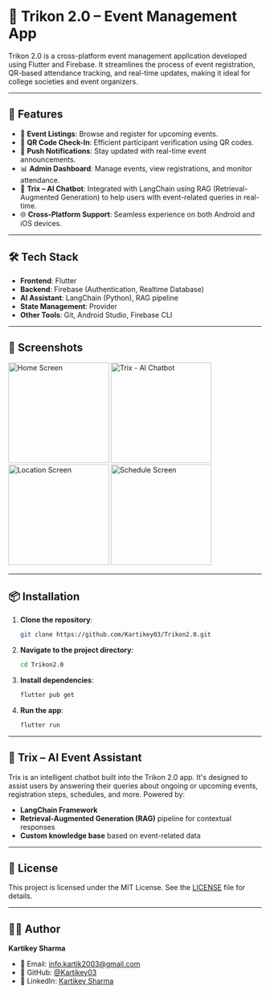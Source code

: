 
# 🎉 Trikon 2.0 – Event Management App

Trikon 2.0 is a cross-platform event management application developed using Flutter and Firebase. It streamlines the process of event registration, QR-based attendance tracking, and real-time updates, making it ideal for college societies and event organizers.

---

## 🚀 Features

- 📅 **Event Listings**: Browse and register for upcoming events.
- 📲 **QR Code Check-In**: Efficient participant verification using QR codes.
- 🔔 **Push Notifications**: Stay updated with real-time event announcements.
- 📊 **Admin Dashboard**: Manage events, view registrations, and monitor attendance.
- 🤖 **Trix – AI Chatbot**: Integrated with LangChain using RAG (Retrieval-Augmented Generation) to help users with event-related queries in real-time.
- 🌐 **Cross-Platform Support**: Seamless experience on both Android and iOS devices.

---

## 🛠️ Tech Stack

- **Frontend**: Flutter
- **Backend**: Firebase (Authentication, Realtime Database)
- **AI Assistant**: LangChain (Python), RAG pipeline
- **State Management**: Provider
- **Other Tools**: Git, Android Studio, Firebase CLI

---

## 📸 Screenshots

<img src="https://github.com/user-attachments/assets/98179977-fa57-454e-a90b-bda8b6a41cc3" alt="Home Screen" width="200">
<img src="https://github.com/user-attachments/assets/92e61da7-00ee-48c3-a435-4a24c18dc039" alt="Trix - AI Chatbot" width="200">
<img src="https://github.com/user-attachments/assets/93f09390-0b17-4789-a038-290f3428b5eb" alt="Location Screen" width="200">
<img src="https://github.com/user-attachments/assets/e641b074-4643-45ff-a34b-5e14027095d3" alt="Schedule Screen" width="200">

---

## 📦 Installation

1. **Clone the repository**:
   ```bash
   git clone https://github.com/Kartikey03/Trikon2.0.git
   ```
2. **Navigate to the project directory**:
   ```bash
   cd Trikon2.0
   ```
3. **Install dependencies**:
   ```bash
   flutter pub get
   ```
4. **Run the app**:
   ```bash
   flutter run
   ```

---

## 🤖 Trix – AI Event Assistant

Trix is an intelligent chatbot built into the Trikon 2.0 app. It's designed to assist users by answering their queries about ongoing or upcoming events, registration steps, schedules, and more. Powered by:

- **LangChain Framework**
- **Retrieval-Augmented Generation (RAG)** pipeline for contextual responses
- **Custom knowledge base** based on event-related data

---

## 📄 License

This project is licensed under the MIT License. See the [LICENSE](LICENSE) file for details.

---

## 🙋‍♂️ Author

**Kartikey Sharma**

- 📧 Email: [info.kartik2003@gmail.com](mailto:info.kartik2003@gmail.com)
- 🔗 GitHub: [@Kartikey03](https://github.com/Kartikey03)
- 💼 LinkedIn: [Kartikey Sharma](https://www.linkedin.com/in/kartikeysharma03)
